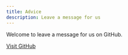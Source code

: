 ```yaml
---
title: Advice
description: Leave a message for us
---
```


Welcome to leave a message for us on GitHub.

<a href="https://github.com/CofficLab/FeedbackHub" target="_blank" class="btn btn-primary">Visit GitHub</a>
